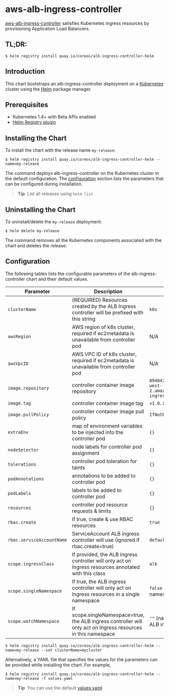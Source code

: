 # aws-alb-ingress-controller

[aws-alb-ingress-controller](https://github.com/kubernetes-sigs/aws-alb-ingress-controller) satisfies Kubernetes ingress resources by provisioning Application Load Balancers.

## TL;DR:

```console
$ helm registry install quay.io/coreos/alb-ingress-controller-helm
```

## Introduction

This chart bootstraps an alb-ingress-controller deployment on a [Kubernetes](http://kubernetes.io) cluster using the [Helm](https://helm.sh) package manager.

## Prerequisites

- Kubernetes 1.4+ with Beta APIs enabled
- [Helm Registry plugin](https://github.com/app-registry/helm-plugin)

## Installing the Chart

To install the chart with the release name `my-release`:

```console
$ helm registry install quay.io/coreos/alb-ingress-controller-helm --name=my-release
```

The command deploys alb-ingress-controller on the Kubernetes cluster in the default configuration. The [configuration](#configuration) section lists the parameters that can be configured during installation.

> **Tip**: List all releases using `helm list`

## Uninstalling the Chart

To uninstall/delete the `my-release` deployment:

```console
$ helm delete my-release
```

The command removes all the Kubernetes components associated with the chart and deletes the release.

## Configuration

The following tables lists the configurable parameters of the alb-ingress-controller chart and their default values.

| Parameter                 | Description                                                                                                    | Default                                                                  |
| ------------------------- | -------------------------------------------------------------------------------------------------------------- | -------------------------------------------------------------------------|
| `clusterName`             | (REQUIRED) Resources created by the ALB Ingress controller will be prefixed with this string                   | `k8s`                                                                    |
| `awsRegion`               | AWS region of k8s cluster, required if ec2metadata is unavailable from controller pod                          | N/A                                                                      |
| `awsVpcID`                | AWS VPC ID of k8s cluster, required if ec2metadata is unavailable from controller pod                          | N/A                                                                      |
| `image.repository`        | controller container image repository                                                                          | `894847497797.dkr.ecr.us-west-2.amazonaws.com/aws-alb-ingress-controller`|
| `image.tag`               | controller container image tag                                                                                 | `v1.0.1`                                                                 |
| `image.pullPolicy`        | controller container image pull policy                                                                         | `IfNotPresent`                                                           |
| `extraEnv`                | map of environment variables to be injected into the controller pod                                            | `{}`                                                                     |
| `nodeSelector`            | node labels for controller pod assignment                                                                      | `{}`                                                                     |
| `tolerations`             | controller pod toleration for taints                                                                           | `{}`                                                                     |
| `podAnnotations`          | annotations to be added to controller pod                                                                      | `{}`                                                                     |
| `podLabels`               | labels to be added to controller pod                                                                           | `{}`                                                                     |
| `resources`               | controller pod resource requests & limits                                                                      | `{}`                                                                     |
| `rbac.create`             | If true, create & use RBAC resources                                                                           | `true`                                                                   |
| `rbac.serviceAccountName` | ServiceAccount ALB ingress controller will use (ignored if rbac.create=true)                                   | `default`                                                                |
| `scope.ingressClass`      | If provided, the ALB ingress controller will only act on Ingress resources annotated with this class           | `alb`                                                                    |
| `scope.singleNamespace`   | If true, the ALB ingress controller will only act on Ingress resources in a single namespace                   | `false` (watch all namespaces)                                           |
| `scope.watchNamespace`    | If scope.singleNamespace=true, the ALB ingress controller will only act on Ingress resources in this namespace | `""` (namespace of the ALB ingress controller)                           |

```console
$ helm registry install quay.io/coreos/alb-ingress-controller-helm --name=my-release --set clusterName=mycluster
```

Alternatively, a YAML file that specifies the values for the parameters can be provided while installing the chart. For example,

```console
$ helm registry install quay.io/coreos/alb-ingress-controller-helm --name=my-release -f values.yaml
```

> **Tip**: You can use the default [values.yaml](values.yaml)
